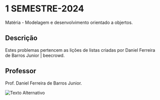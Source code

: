 # 1 SEMESTRE-2024
Matéria -  Modelagem e desenvolvimento orientado a objertos.

## Descrição

Estes problemas pertencem as lições de listas criadas por Daniel Ferreira de Barros Junior | beecrowd.

## Professor
Prof.  Daniel Ferreira de Barros Junior.


<img align = "center" src="https://cdn-icons-png.flaticon.com/512/1183/1183618.png" alt="Texto Alternativo" >

